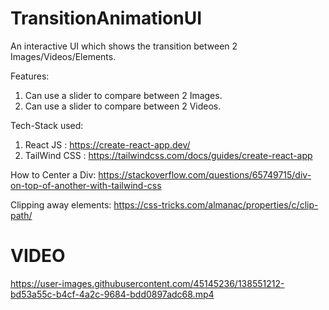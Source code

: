 # TransitionAnimationUI

An interactive UI which shows the transition between 2 Images/Videos/Elements.

Features:

1. Can use a slider to compare between 2 Images.
2. Can use a slider to compare between 2 Videos.


Tech-Stack used:

1. React JS : https://create-react-app.dev/
2. TailWind CSS : https://tailwindcss.com/docs/guides/create-react-app

How to Center a Div:
https://stackoverflow.com/questions/65749715/div-on-top-of-another-with-tailwind-css

Clipping away elements:
https://css-tricks.com/almanac/properties/c/clip-path/

# VIDEO


https://user-images.githubusercontent.com/45145236/138551212-bd53a55c-b4cf-4a2c-9684-bdd0897adc68.mp4

